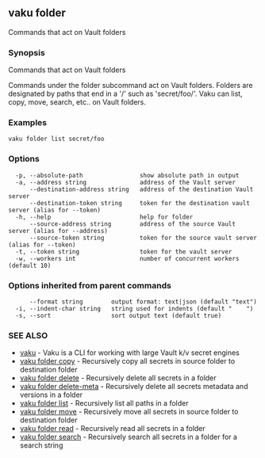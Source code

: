 ## vaku folder

Commands that act on Vault folders

### Synopsis

Commands that act on Vault folders

Commands under the folder subcommand act on Vault folders. Folders
are designated by paths that end in a '/' such as 'secret/foo/'. Vaku
can list, copy, move, search, etc.. on Vault folders.

### Examples

```
vaku folder list secret/foo
```

### Options

```
  -p, --absolute-path                show absolute path in output
  -a, --address string               address of the Vault server
      --destination-address string   address of the destination Vault server
      --destination-token string     token for the destination vault server (alias for --token)
  -h, --help                         help for folder
      --source-address string        address of the source Vault server (alias for --address)
      --source-token string          token for the source vault server (alias for --token)
  -t, --token string                 token for the vault server
  -w, --workers int                  number of concurrent workers (default 10)
```

### Options inherited from parent commands

```
      --format string        output format: text|json (default "text")
  -i, --indent-char string   string used for indents (default "    ")
  -s, --sort                 sort output text (default true)
```

### SEE ALSO

* [vaku](vaku.md)	 - Vaku is a CLI for working with large Vault k/v secret engines
* [vaku folder copy](vaku_folder_copy.md)	 - Recursively copy all secrets in source folder to destination folder
* [vaku folder delete](vaku_folder_delete.md)	 - Recursively delete all secrets in a folder
* [vaku folder delete-meta](vaku_folder_delete-meta.md)	 - Recursively delete all secrets metadata and versions in a folder
* [vaku folder list](vaku_folder_list.md)	 - Recursively list all paths in a folder
* [vaku folder move](vaku_folder_move.md)	 - Recursively move all secrets in source folder to destination folder
* [vaku folder read](vaku_folder_read.md)	 - Recursively read all secrets in a folder
* [vaku folder search](vaku_folder_search.md)	 - Recursively search all secrets in a folder for a search string

